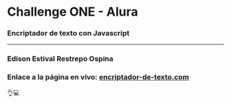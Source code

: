 # Challenge ONE - Alura


### Encriptador de texto con Javascript

---
### Edison Estival Restrepo Ospina 

### **Enlace a la página en vivo:** [encriptador-de-texto.com](https://edirestrepo.github.io/Encriptador-de-texto/ "Encriptador-de-texto") 

👌💻

